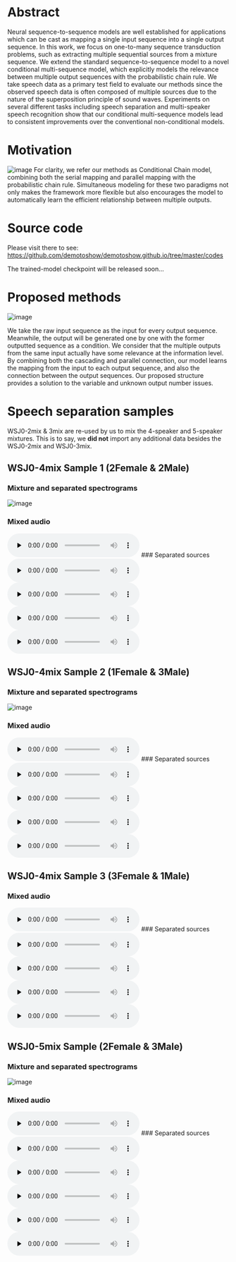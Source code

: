 # Abstract 

Neural sequence-to-sequence models are well established for applications which can be cast as mapping a single input sequence into a single output sequence. In this work, we focus on one-to-many sequence transduction problems, such as extracting multiple sequential sources from a mixture sequence. We extend the standard sequence-to-sequence model to a novel conditional multi-sequence model, which explicitly models the relevance between multiple output sequences with the probabilistic chain rule. We take speech data as a primary test field to evaluate our methods since the observed speech data is often composed of multiple sources due to the nature of the superposition principle of sound waves. Experiments on several different tasks including speech separation and multi-speaker speech recognition show that our conditional multi-sequence models lead to consistent improvements over the conventional non-conditional models.

# Motivation
![image](https://user-images.githubusercontent.com/66230088/83373061-30a81d80-a395-11ea-81ab-ef2b6af06f97.png)
For clarity, we refer our methods as Conditional Chain model, combining both the serial mapping and parallel mapping with the probabilistic chain rule. Simultaneous modeling for these two paradigms not only makes the framework more flexible but also encourages the model to automatically learn the efficient relationship between multiple outputs.


# Source code 
Please visit there to see:
https://github.com/demotoshow/demotoshow.github.io/tree/master/codes

The trained-model checkpoint will be released soon...

# Proposed methods
![image](https://user-images.githubusercontent.com/66230088/83584046-fd3fcd00-a513-11ea-8dc2-69c166d6efa8.png)

We take the raw input sequence as the input for every output sequence. Meanwhile, the output will be generated one by one with the former outputted sequence as a condition. We consider that the multiple outputs from the same input actually have some relevance at the information level. By combining both the cascading and parallel connection, our model learns the mapping from the input to each output sequence, and also the connection between the output sequences. 
Our proposed structure provides a solution to the variable and unknown output number issues.

# Speech separation samples 
WSJ0-2mix & 3mix are re-used by us to mix the 4-speaker and 5-speaker mixtures.
This is to say, we **did not** import any additional data besides the WSJ0-2mix and WSJ0-3mix.

## WSJ0-4mix Sample 1 (2Female & 2Male)
### Mixture and separated spectrograms
![image](https://user-images.githubusercontent.com/66230088/83374674-5126a680-a39a-11ea-8ede-916fb812aec0.png)
### Mixed audio
<audio id="4mix_0" controls="" preload="none">
<source id="wav" src="./audio/2_True_mix.wav">
</audio>
### Separated sources
<audio id="4mix_0_pre0" controls="" preload="none">
<source id="wav" src="./audio/2_01c_pre.wav">
</audio>
<audio id="4mix_0_pre1" controls="" preload="none">
<source id="wav" src="./audio/2_01e_pre.wav">
</audio>
<audio id="4mix_0_pre2" controls="" preload="none">
<source id="wav" src="./audio/2_20c_pre.wav">
</audio>
<audio id="4mix_0_pre3" controls="" preload="none">
<source id="wav" src="./audio/2_204_pre.wav">
</audio>

## WSJ0-4mix Sample 2 (1Female & 3Male)
### Mixture and separated spectrograms
![image](https://user-images.githubusercontent.com/66230088/83375499-078b8b00-a39d-11ea-8155-021961dd6b1f.png)
### Mixed audio
<audio id="4mix_1" controls="" preload="none">
<source id="wav" src="./audio/1_True_mix.wav">
</audio>
### Separated sources
<audio id="4mix_1_pre0" controls="" preload="none">
<source id="wav" src="./audio/1_22g_pre.wav">
</audio>
<audio id="4mix_1_pre1" controls="" preload="none">
<source id="wav" src="./audio/1_052_pre.wav">
</audio>
<audio id="4mix_1_pre2" controls="" preload="none">
<source id="wav" src="./audio/1_423_pre.wav">
</audio>
<audio id="4mix_1_pre3" controls="" preload="none">
<source id="wav" src="./audio/1_442_pre.wav">
</audio>

## WSJ0-4mix Sample 3 (3Female & 1Male)
### Mixed audio
<audio id="4mix_2" controls="" preload="none">
<source id="wav" src="./audio/9_True_mix.wav">
</audio>
### Separated sources
<audio id="4mix_2_pre0" controls="" preload="none">
<source id="wav" src="./audio/9_053_pre.wav">
</audio>
<audio id="4mix_2_pre1" controls="" preload="none">
<source id="wav" src="./audio/9_441_pre.wav">
</audio>
<audio id="4mix_2_pre2" controls="" preload="none">
<source id="wav" src="./audio/9_443_pre.wav">
</audio>
<audio id="4mix_2_pre3" controls="" preload="none">
<source id="wav" src="./audio/9_444_pre.wav">
</audio>

## WSJ0-5mix Sample (2Female & 3Male)
### Mixture and separated spectrograms
![image](https://user-images.githubusercontent.com/66230088/83378945-4a9f2b80-a3a8-11ea-87b0-7fc215bee890.png)
### Mixed audio
<audio id="5mix_0" controls="" preload="none">
<source id="wav" src="./audio/0_True_mix.wav">
</audio>
### Separated sources
<audio id="5mix_0_pre0" controls="" preload="none">
<source id="wav" src="./audio/0_22g_pre.wav">
</audio>
<audio id="5mix_0_pre1" controls="" preload="none">
<source id="wav" src="./audio/0_442_pre.wav">
</audio>
<audio id="5mix_0_pre2" controls="" preload="none">
<source id="wav" src="./audio/0_423_pre.wav">
</audio>
<audio id="5mix_0_pre3" controls="" preload="none">
<source id="wav" src="./audio/0_050_pre.wav">
</audio>
<audio id="5mix_0_pre4" controls="" preload="none">
<source id="wav" src="./audio/0_052_pre.wav">
</audio>

